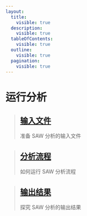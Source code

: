 ```yaml
---
layout:
  title:
    visible: true
  description:
    visible: true
  tableOfContents:
    visible: true
  outline:
    visible: true
  pagination:
    visible: true
---
```


# 运行分析

> ## [**输入文件**](inputs/)
>
> &#x20;              准备 SAW 分析的输入文件

> ## [**分析流程**](pipelines/)
>
> &#x20;              如何运行 SAW 分析流程

> ## [**输出结果**](outputs/)
>
> &#x20;              探究 SAW 分析的输出结果

